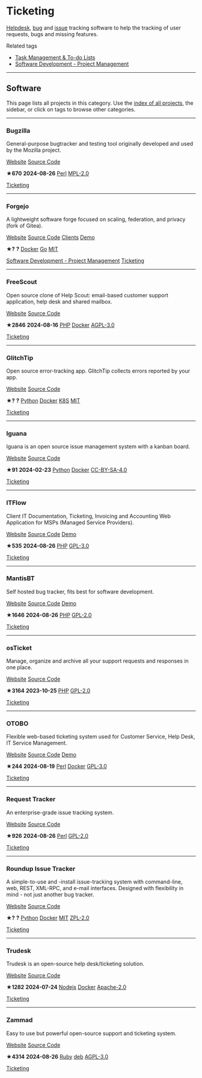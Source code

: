 # Ticketing

[Helpdesk](https://en.wikipedia.org/wiki/Help_desk_software), [bug](https://en.wikipedia.org/wiki/Bug_tracking_system) and [issue](https://en.wikipedia.org/wiki/Issue_tracking_system) tracking software to help the tracking of user requests, bugs and missing features.

Related tags

* [Task Management & To-do Lists](https://awesome-selfhosted.net/tags/task-management--to-do-lists.html)
* [Software Development - Project Management](https://awesome-selfhosted.net/tags/software-development---project-management.html)

---

## Software

This page lists all projects in this category. Use the [index of all projects](https://awesome-selfhosted.net/index.html), the sidebar, or click on  tags to browse other categories.

---

### Bugzilla

General-purpose bugtracker and testing tool originally developed and used by the Mozilla project.

[ Website](https://www.bugzilla.org/) [ Source Code](https://github.com/bugzilla/bugzilla)

**★670**  **2024-08-26** [ Perl](https://awesome-selfhosted.net/platforms/perl.html) [ MPL-2.0](https://awesome-selfhosted.net/index.html#list-of-licenses)

[ Ticketing](https://awesome-selfhosted.net/tags/ticketing.html)

---

### Forgejo

A lightweight software forge focused on scaling, federation, and privacy (fork of Gitea).

[ Website](https://forgejo.org/) [ Source Code](https://codeberg.org/forgejo/forgejo/) [ Clients](https://codeberg.org/forgejo-contrib/delightful-forgejo) [ Demo](https://next.forgejo.org/)

**★?**  **?** [ Docker](https://awesome-selfhosted.net/platforms/docker.html) [ Go](https://awesome-selfhosted.net/platforms/go.html) [ MIT](https://awesome-selfhosted.net/index.html#list-of-licenses)

[ Software Development - Project Management](https://awesome-selfhosted.net/tags/software-development---project-management.html) [ Ticketing](https://awesome-selfhosted.net/tags/ticketing.html)

---

### FreeScout

Open source clone of Help Scout: email-based customer support application, help desk and shared mailbox.

[ Website](https://github.com/freescout-helpdesk/freescout) [ Source Code](https://github.com/freescout-helpdesk/freescout)

**★2846**  **2024-08-16** [ PHP](https://awesome-selfhosted.net/platforms/php.html) [ Docker](https://awesome-selfhosted.net/platforms/docker.html) [ AGPL-3.0](https://awesome-selfhosted.net/index.html#list-of-licenses)

[ Ticketing](https://awesome-selfhosted.net/tags/ticketing.html)

---

### GlitchTip

Open source error-tracking app. GlitchTip collects errors reported by your app.

[ Website](https://glitchtip.com/) [ Source Code](https://gitlab.com/glitchtip/glitchtip)

**★?**  **?** [ Python](https://awesome-selfhosted.net/platforms/python.html) [ Docker](https://awesome-selfhosted.net/platforms/docker.html) [ K8S](https://awesome-selfhosted.net/platforms/k8s.html) [ MIT](https://awesome-selfhosted.net/index.html#list-of-licenses)

[ Ticketing](https://awesome-selfhosted.net/tags/ticketing.html)

---

### Iguana

Iguana is an open source issue management system with a kanban board.

[ Website](https://github.com/iguana-project/iguana) [ Source Code](https://github.com/iguana-project/iguana)

**★91**  **2024-02-23** [ Python](https://awesome-selfhosted.net/platforms/python.html) [ Docker](https://awesome-selfhosted.net/platforms/docker.html) [ CC-BY-SA-4.0](https://awesome-selfhosted.net/index.html#list-of-licenses)

[ Ticketing](https://awesome-selfhosted.net/tags/ticketing.html)

---

### ITFlow

Client IT Documentation, Ticketing, Invoicing and Accounting Web Application for MSPs (Managed Service Providers).

[ Website](https://itflow.org/) [ Source Code](https://github.com/itflow-org/itflow) [ Demo](https://demo.itflow.org/)

**★535**  **2024-08-26** [ PHP](https://awesome-selfhosted.net/platforms/php.html) [ GPL-3.0](https://awesome-selfhosted.net/index.html#list-of-licenses)

[ Ticketing](https://awesome-selfhosted.net/tags/ticketing.html)

---

### MantisBT

Self hosted bug tracker, fits best for software development.

[ Website](https://www.mantisbt.org/) [ Source Code](https://github.com/mantisbt/mantisbt) [ Demo](https://www.mantisbt.org/bugs/my_view_page.php)

**★1646**  **2024-08-26** [ PHP](https://awesome-selfhosted.net/platforms/php.html) [ GPL-2.0](https://awesome-selfhosted.net/index.html#list-of-licenses)

[ Ticketing](https://awesome-selfhosted.net/tags/ticketing.html)

---

### osTicket

Manage, organize and archive all your support requests and responses in one place.

[ Website](https://osticket.com/) [ Source Code](https://github.com/osTicket/osTicket)

**★3164**  **2023-10-25** [ PHP](https://awesome-selfhosted.net/platforms/php.html) [ GPL-2.0](https://awesome-selfhosted.net/index.html#list-of-licenses)

[ Ticketing](https://awesome-selfhosted.net/tags/ticketing.html)

---

### OTOBO

Flexible web-based ticketing system used for Customer Service, Help Desk, IT Service Management.

[ Website](https://otobo.io/en/) [ Source Code](https://github.com/RotherOSS/otobo) [ Demo](https://otobo.io/en/service-management-plattform/otobo-demo/)

**★244**  **2024-08-19** [ Perl](https://awesome-selfhosted.net/platforms/perl.html) [ Docker](https://awesome-selfhosted.net/platforms/docker.html) [ GPL-3.0](https://awesome-selfhosted.net/index.html#list-of-licenses)

[ Ticketing](https://awesome-selfhosted.net/tags/ticketing.html)

---

### Request Tracker

An enterprise-grade issue tracking system.

[ Website](https://www.bestpractical.com/rt/) [ Source Code](https://github.com/bestpractical/rt)

**★926**  **2024-08-26** [ Perl](https://awesome-selfhosted.net/platforms/perl.html) [ GPL-2.0](https://awesome-selfhosted.net/index.html#list-of-licenses)

[ Ticketing](https://awesome-selfhosted.net/tags/ticketing.html)

---

### Roundup Issue Tracker

A simple-to-use and -install issue-tracking system with command-line, web, REST, XML-RPC, and e-mail interfaces. Designed with flexibility in mind - not just another bug tracker.

[ Website](https://www.roundup-tracker.org/) [ Source Code](https://www.roundup-tracker.org/code.html)

**★?**  **?** [ Python](https://awesome-selfhosted.net/platforms/python.html) [ Docker](https://awesome-selfhosted.net/platforms/docker.html) [ MIT](https://awesome-selfhosted.net/index.html#list-of-licenses) [ ZPL-2.0](https://awesome-selfhosted.net/index.html#list-of-licenses)

[ Ticketing](https://awesome-selfhosted.net/tags/ticketing.html)

---

### Trudesk

Trudesk is an open-source help desk/ticketing solution.

[ Website](https://trudesk.io/) [ Source Code](https://github.com/polonel/trudesk)

**★1282**  **2024-07-24** [ Nodejs](https://awesome-selfhosted.net/platforms/nodejs.html) [ Docker](https://awesome-selfhosted.net/platforms/docker.html) [ Apache-2.0](https://awesome-selfhosted.net/index.html#list-of-licenses)

[ Ticketing](https://awesome-selfhosted.net/tags/ticketing.html)

---

### Zammad

Easy to use but powerful open-source support and ticketing system.

[ Website](https://zammad.org/) [ Source Code](https://github.com/zammad/zammad)

**★4314**  **2024-08-26** [ Ruby](https://awesome-selfhosted.net/platforms/ruby.html) [ deb](https://awesome-selfhosted.net/platforms/deb.html) [ AGPL-3.0](https://awesome-selfhosted.net/index.html#list-of-licenses)

[ Ticketing](https://awesome-selfhosted.net/tags/ticketing.html)
